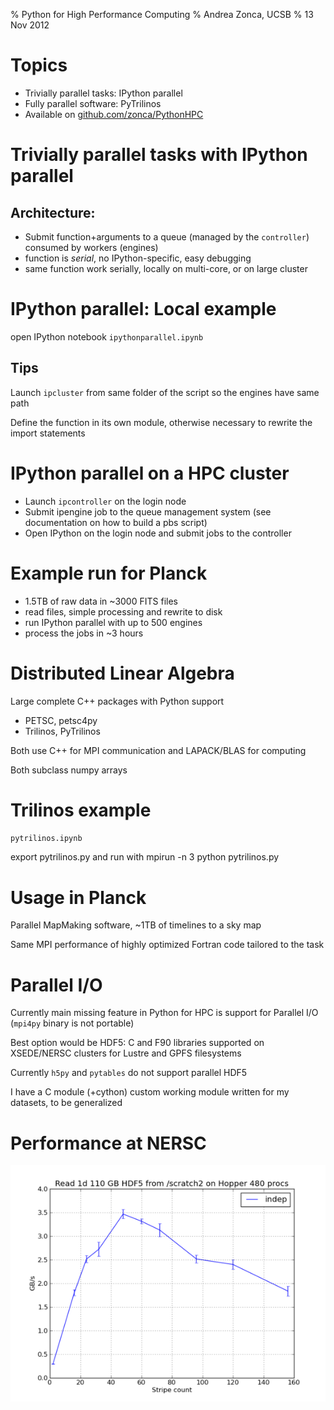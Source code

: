 % Python for High Performance Computing
% Andrea Zonca, UCSB
% 13 Nov 2012

# Topics

* Trivially parallel tasks: IPython parallel
* Fully parallel software: PyTrilinos
* Available on [github.com/zonca/PythonHPC](http://github.com/zonca/PythonHPC)

# Trivially parallel tasks with IPython parallel

## Architecture:

* Submit function+arguments to a queue (managed by the `controller`) consumed by workers (engines)
* function is *serial*, no IPython-specific, easy debugging
* same function work serially, locally on multi-core, or on large cluster

# IPython parallel: Local example

open IPython notebook `ipythonparallel.ipynb`

## Tips

Launch `ipcluster` from same folder of the script so the engines have same path

Define the function in its own module, otherwise necessary to rewrite the import statements

# IPython parallel on a HPC cluster

* Launch `ipcontroller` on the login node
* Submit ipengine job to the queue management system (see documentation on how to build a pbs script)
* Open IPython on the login node and submit jobs
to the controller

# Example run for Planck

* 1.5TB of raw data in ~3000 FITS files
* read files, simple processing and rewrite to disk
* run IPython parallel with up to 500 engines
* process the jobs in ~3 hours

# Distributed Linear Algebra

Large complete C++ packages with Python support

* PETSC, petsc4py
* Trilinos, PyTrilinos

Both use C++ for MPI communication and LAPACK/BLAS for computing

Both subclass numpy arrays

# Trilinos example

`pytrilinos.ipynb`

export pytrilinos.py and run with mpirun -n 3 python pytrilinos.py

# Usage in Planck

Parallel MapMaking software, ~1TB of timelines to a sky map

Same MPI performance of highly optimized Fortran code tailored to the task

# Parallel I/O

Currently main missing feature in Python for HPC is support for Parallel I/O (`mpi4py` binary is not portable)

Best option would be HDF5: C and F90 libraries supported on XSEDE/NERSC clusters for Lustre and GPFS filesystems

Currently `h5py` and `pytables` do not support parallel HDF5

I have a C module (+cython) custom working module written for my datasets, to be generalized

# Performance at NERSC

![HDF5 parallel](stripe_io.png)

    
